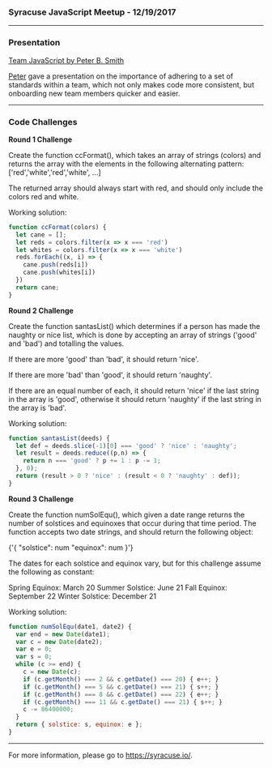 ### Syracuse JavaScript Meetup - 12/19/2017

---

### Presentation

[Team JavaScript by Peter B. Smith](http://bit.ly/2BWJRag)

[Peter](https://github.com/peterbsmith2) gave a presentation on the importance of adhering to a set of standards within a team, which not only makes code more consistent, but onboarding new team members quicker and easier.

---

### Code Challenges


**Round 1 Challenge**

Create the function ccFormat(), which takes an array of strings (colors) and returns the array with the elements in the following alternating pattern: ['red','white','red','white', ...]

The returned array should always start with red, and should only include the colors red and white.

Working solution:
```javascript
function ccFormat(colors) {
  let cane = [];
  let reds = colors.filter(x => x === 'red')
  let whites = colors.filter(x => x === 'white')
  reds.forEach((x, i) => {
    cane.push(reds[i])
    cane.push(whites[i])
  })
  return cane;
}
```

**Round 2 Challenge**

Create the function santasList() which determines if a person has made the naughty or nice list, which is done by accepting an array of strings ('good' and 'bad') and totalling the values.

If there are more 'good' than 'bad', it should return 'nice'. 

If there are more 'bad' than 'good', it should return 'naughty'. 

If there are an equal number of each, it should return 'nice' if the last string in the array is 'good', otherwise it should return 'naughty' if the last string in the array is 'bad'.

Working solution:
```javascript
function santasList(deeds) {
  let def = deeds.slice(-1)[0] === 'good' ? 'nice' : 'naughty';
  let result = deeds.reduce((p,n) => {
    return n === 'good' ? p += 1 : p -= 1;
  }, 0);
  return (result > 0 ? 'nice' : (result < 0 ? 'naughty' : def));
}
```

**Round 3 Challenge**

Create the function numSolEqu(), which given a date range returns the number of solstices and equinoxes that occur during that time period. The function accepts two date strings, and should return the following object:

{'{ "solstice": num "equinox": num }'}

The dates for each solstice and equinox vary, but for this challenge assume the following as constant:

Spring Equinox: March 20
Summer Solstice: June 21
Fall Equinox: September 22
Winter Solstice: December 21

Working solution:
```javascript
function numSolEqu(date1, date2) {
  var end = new Date(date1);
  var c = new Date(date2);
  var e = 0;
  var s = 0;
  while (c >= end) {
    c = new Date(c);
    if (c.getMonth() === 2 && c.getDate() === 20) { e++; } 
    if (c.getMonth() === 5 && c.getDate() === 21) { s++; } 
    if (c.getMonth() === 8 && c.getDate() === 22) { e++; } 
    if (c.getMonth() === 11 && c.getDate() === 21) { s++; }
    c -= 86400000;
  }
  return { solstice: s, equinox: e };
}
```

---

For more information, please go to https://syracuse.io/.